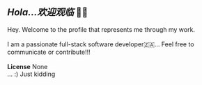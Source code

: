 ***Hola...欢迎观临*** 👋🏻
-----------------------------------

Hey. Welcome to the profile that represents me through my work. 
<br>
<br> 
I am a passionate full-stack software developer🇿🇦... Feel free to communicate or contribute!!!  
<br>
**License**
None
<br>
... :) Just kidding
